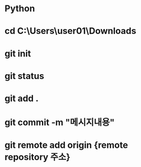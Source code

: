 # Python
# cd C:\Users\user01\Downloads
# git init
# git status
# git add .
# git commit -m "메시지내용"
# git remote add origin {remote repository 주소}
